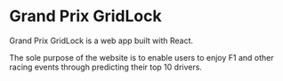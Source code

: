 # Grand Prix GridLock

Grand Prix GridLock is a web app built with React. 

The sole purpose of the website is to enable users to enjoy F1 and other racing events through predicting their top 10 drivers.
